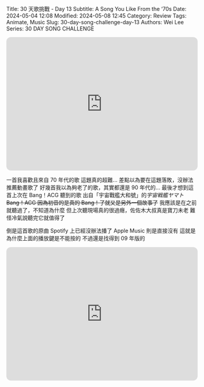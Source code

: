 Title: 30 天歌挑戰 - Day 13
Subtitle: A Song You Like From the ‘70s
Date: 2024-05-04 12:08
Modified: 2024-05-08 12:45
Category: Review
Tags: Animate, Music
Slug: 30-day-song-challenge-day-13
Authors: Wei Lee
Series: 30 DAY SONG CHALLENGE

<iframe style="border-radius:12px" src="https://open.spotify.com/embed/track/5n1EUSc9slnZt7Cyg1Fm17?utm_source=generator" width="100%" height="352" frameBorder="0" allowfullscreen="" allow="autoplay; clipboard-write; encrypted-media; fullscreen; picture-in-picture" loading="lazy"></iframe>

<!--more-->

一首我喜歡且來自 70 年代的歌
這題真的超難...
差點以為要在這題落敗，沒辦法推薦動畫歌了
好幾首我以為夠老了的歌，其實都還是 90 年代的...
最後才想到這首上次在 Bang！ACG 聽到的歌
出自「宇宙戰艦大和號」的*宇宙戦艦ヤマト*
~~Bang！ACG 因為初音的是真的 Bang！了就又是另外一個故事了~~
我應該是在之前就聽過了，不知道為什麼
但上次聽現場真的很過癮，佐佐木大叔真是寶刀未老
難怪冷氣說聽完它就值得了

倒是這首歌的原曲 Spotify 上已經沒辦法播了
Apple Music 則是直接沒有
這就是為什麼上面的播放鍵是不能按的
不過還是找得到 09 年版的

<iframe style="border-radius:12px" src="https://open.spotify.com/embed/track/5Z41bq4AqSAikPnfesyuDR?utm_source=generator" width="100%" height="352" frameBorder="0" allowfullscreen="" allow="autoplay; clipboard-write; encrypted-media; fullscreen; picture-in-picture" loading="lazy"></iframe>
